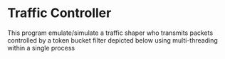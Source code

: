 # Traffic Controller

This program emulate/simulate a traffic shaper who transmits packets controlled by a token bucket filter depicted
below using multi-threading within a single process
